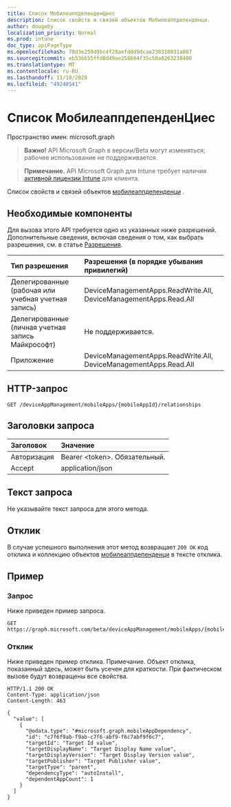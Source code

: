 ```yaml
---
title: Список МобилеаппдепенденЦиес
description: Список свойств и связей объектов Мобилеаппдепенденци.
author: dougeby
localization_priority: Normal
ms.prod: intune
doc_type: apiPageType
ms.openlocfilehash: 70d3e259d9bc4f28aefddd9dcaa230318031a087
ms.sourcegitcommit: eb536655ffd8d49ae258664f35c50a8263238400
ms.translationtype: MT
ms.contentlocale: ru-RU
ms.lasthandoff: 11/18/2020
ms.locfileid: "49248541"
---
```

# <a name="list-mobileappdependencies"></a>Список МобилеаппдепенденЦиес

Пространство имен: microsoft.graph

> **Важно!** API Microsoft Graph в версии/Beta могут изменяться; рабочее использование не поддерживается.

> **Примечание.** API Microsoft Graph для Intune требует наличия [активной лицензии Intune](https://go.microsoft.com/fwlink/?linkid=839381) для клиента.

Список свойств и связей объектов [мобилеаппдепенденци](../resources/intune-apps-mobileappdependency.md) .

## <a name="prerequisites"></a>Необходимые компоненты
Для вызова этого API требуется одно из указанных ниже разрешений. Дополнительные сведения, включая сведения о том, как выбрать разрешения, см. в статье [Разрешения](/graph/permissions-reference).

|Тип разрешения|Разрешения (в порядке убывания привилегий)|
|:---|:---|
|Делегированные (рабочая или учебная учетная запись)|DeviceManagementApps.ReadWrite.All, DeviceManagementApps.Read.All|
|Делегированные (личная учетная запись Майкрософт)|Не поддерживается.|
|Приложение|DeviceManagementApps.ReadWrite.All, DeviceManagementApps.Read.All|

## <a name="http-request"></a>HTTP-запрос
<!-- {
  "blockType": "ignored"
}
-->
``` http
GET /deviceAppManagement/mobileApps/{mobileAppId}/relationships
```

## <a name="request-headers"></a>Заголовки запроса
|Заголовок|Значение|
|:---|:---|
|Авторизация|Bearer &lt;token&gt;. Обязательный.|
|Accept|application/json|

## <a name="request-body"></a>Текст запроса
Не указывайте текст запроса для этого метода.

## <a name="response"></a>Отклик
В случае успешного выполнения этот метод возвращает `200 OK` код отклика и коллекцию объектов [мобилеаппдепенденци](../resources/intune-apps-mobileappdependency.md) в тексте отклика.

## <a name="example"></a>Пример

### <a name="request"></a>Запрос
Ниже приведен пример запроса.
``` http
GET https://graph.microsoft.com/beta/deviceAppManagement/mobileApps/{mobileAppId}/relationships
```

### <a name="response"></a>Отклик
Ниже приведен пример отклика. Примечание. Объект отклика, показанный здесь, может быть усечен для краткости. При фактическом вызове будут возвращены все свойства.
``` http
HTTP/1.1 200 OK
Content-Type: application/json
Content-Length: 463

{
  "value": [
    {
      "@odata.type": "#microsoft.graph.mobileAppDependency",
      "id": "c7f6f9ab-f9ab-c7f6-abf9-f6c7abf9f6c7",
      "targetId": "Target Id value",
      "targetDisplayName": "Target Display Name value",
      "targetDisplayVersion": "Target Display Version value",
      "targetPublisher": "Target Publisher value",
      "targetType": "parent",
      "dependencyType": "autoInstall",
      "dependentAppCount": 1
    }
  ]
}
```




